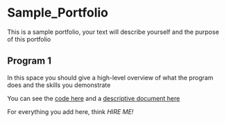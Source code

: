 # Sample_Portfolio
This is a sample portfolio, your text will describe yourself and the purpose of this portfolio

## Program 1

In this space you should give a high-level overview of what the program does and the skills you demonstrate

You can see the [code here](program1.py) and a [descriptive document here](sample_doc.pdf)


For everything you add here, think *HIRE ME!*
